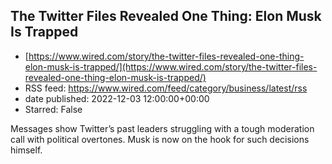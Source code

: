 ## The Twitter Files Revealed One Thing: Elon Musk Is Trapped
 - [https://www.wired.com/story/the-twitter-files-revealed-one-thing-elon-musk-is-trapped/](https://www.wired.com/story/the-twitter-files-revealed-one-thing-elon-musk-is-trapped/)
 - RSS feed: https://www.wired.com/feed/category/business/latest/rss
 - date published: 2022-12-03 12:00:00+00:00
 - Starred: False

Messages show Twitter’s past leaders struggling with a tough moderation call with political overtones. Musk is now on the hook for such decisions himself.
